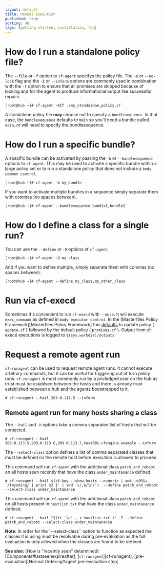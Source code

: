 ```yaml
---
layout: default
title: Manual Execution
published: true
sorting: 90
tags: [getting started, installation, faq]
---
```


# How do I run a standalone policy file?

The `--file` or `-f` option to `cf-agent` specifys the policy file. The `-K` or
`--no-lock` flag and the `-I` or `--inform` options are commonly used in
combination with the `-f` option to ensure that all promises are skipped because
of locking and for the agent to produce informational output like successful
repairs.

```console
[root@hub ~]# cf-agent -KIf ./my_standalone_policy.cf
```

A standalone policy file **may** choose not to specify a `bundlesequence`. In
that case, the `bundlesequence` defaults to `main` so you'll need a bundle
called `main`, or will need to specify the bundlesequence.

# How do I run a specific bundle?

A specific bundle can be activated by passing the `-b` or `--bundlesequence`
options to `cf-agent`. This may be used to activate a specific bundle within a
large policy set or to run a standalone policy that does not include a `body
common control`.

```console
[root@hub ~]# cf-agent -b my_bundle
```

If you want to activate multiple bundles in a sequence simply separate them
with commas (no spaces between).

```console
[root@hub ~]# cf-agent --bundlesequence bundle1,bundle2
```

# How do I define a class for a single run?

You can use the `--define` or `-D` options of `cf-agent`.

```console
[root@hub ~]# cf-agent -D my_class
```

And if you want to define multiple, simply separate them with commas (no spaces
between).

```console
[root@hub ~]# cf-agent --define my_class,my_other_class
```

# Run via cf-execd

Sometimes it's convenient to run `cf-execd` with `--once`. It will execute
`exec_command` as defined in `body executor control`. In the
[Masterfiles Policy Framework][Masterfiles Policy Framework] this
[defaults](https://github.com/cfengine/masterfiles/blob/{{site.cfengine.branch}}/controls/cf_execd.cf)
to update policy ( `update.cf` ) followed by the default policy ( `promises.cf`
). Output from cf-execd executions is logged to
```$(sys.workdir)/outputs```.

# Request a remote agent run

`cf-runagent` can be used to request remote agent runs. It cannot execute
arbitrary commands, but it can be useful for triggering out of turn policy runs. `cf-runagent` is most commonly run by a privledged user on the hub as trust must be establsed between the hosts and there is already trust established between a hub and the agents bootstrapped to it.

```console
# cf-runagent --hail 203.0.113.5 --inform
```

## Remote agent run for many hosts sharing a class

The `--hail` and `-H` options take a comma separated list of hosts that will be contacted.

```console
# cf-runagent --hail 203.0.113.5,203.0.113.6,203.0.113.7,host001.cfengine.example --inform
```

The `--select-class` option defines a list of comma separated classes that must
be defined on the remote host before execution is allowed to proceed.

This command will run `cf-agent` with the additional class `patch_and_reboot` on all hosts seen recently that have the class `under_maintanance` defined.

```console
# cf-runagent --hail $(cf-key --show-hosts --numeric | awk -vORS=, '/Incoming/ { print $2 }' | sed 's/,$/\n/')  --define patch_and_reboot --select-class under_maintanance
```

This command will run `cf-agent` with the additional class `patch_and_reboot` on all hosts present in `hostlist.txt` that have the class `under_maintanance` defined.

```console
# cf-runagent --hail "$(tr '\n' , < hostlist.txt )" -I --define patch_and_reboot --select-class under_maintanance
```

**Note:** In order for the `--select-class`` option to function as expected the
classes it is using must be resolvable during pre-evaluation as the full
evaluation is only allowed when the classes are found to be defined.

**See also:** [How is "recently seen" determined][Components#lastseenexpireafter], [`cf-runagent`][cf-runagent], [pre-evaluation][Normal Ordering#agent pre-evaluation step]


